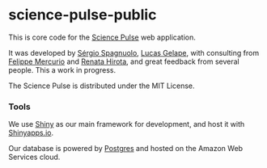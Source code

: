 # science-pulse-public

This is core code for the [Science Pulse](https://sciencepulse.org/) web application.

It was developed by [Sérgio Spagnuolo](https://twitter.com/sergiospagnuolo), [Lucas Gelape](https://twitter.com/lgelap), with consulting from [Felippe Mercurio](https://twitter.com/ztock) and [Renata Hirota](https://twitter.com/renata_mh), and great feedback from several people. This a work in progress.

The Science Pulse is distributed under the MIT License.

### Tools

We use [Shiny](https://shiny.rstudio.com/) as our main framework for development, and host it with [Shinyapps.io](https://www.shinyapps.io/).

Our database is powered by [Postgres](https://www.postgresql.org/) and hosted on the Amazon Web Services cloud.
